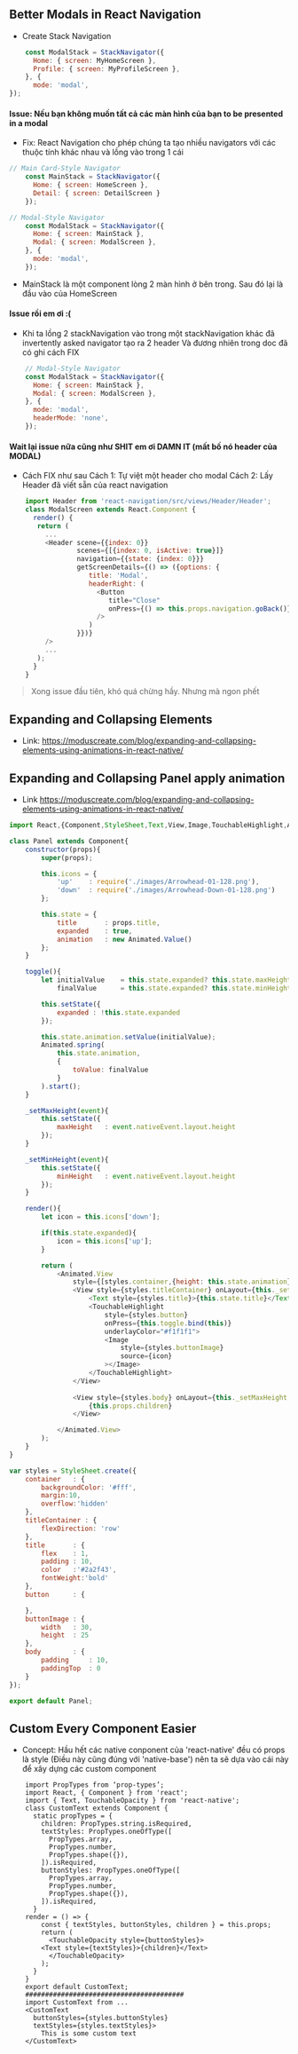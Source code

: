 ## Better Modals in React Navigation
- Create Stack Navigation
```javascript
	const ModalStack = StackNavigator({
	  Home: { screen: MyHomeScreen },
	  Profile: { screen: MyProfileScreen },
	}, {
	  mode: 'modal',
});
``` 
#### Issue: Nếu bạn không muốn tất cả các màn hình của bạn to be presented in a modal
- Fix: React Navigation cho phép chúng ta tạo nhiều navigators với các thuộc tính khác nhau và lồng vào trong 1 cái
```javascript
// Main Card-Style Navigator
	const MainStack = StackNavigator({
	  Home: { screen: HomeScreen },
	  Detail: { screen: DetailScreen }
	});

// Modal-Style Navigator
	const ModalStack = StackNavigator({
	  Home: { screen: MainStack },
	  Modal: { screen: ModalScreen },
	}, {
	  mode: 'modal',
	});
```
- MainStack là một component lòng 2 màn hình ở bên trong. Sau đó lại là đầu vào của HomeScreen
#### Issue rồi em ơi :(
- Khi ta lồng 2 stackNavigation vào trong một stackNavigation khác đã invertently asked navigator tạo ra 2 header
Và đương nhiên trong doc đã có ghi cách FIX
```javascript
	// Modal-Style Navigator
	const ModalStack = StackNavigator({
	  Home: { screen: MainStack },
	  Modal: { screen: ModalScreen },
	}, {
	  mode: 'modal',
	  headerMode: 'none',
	});
```
#### Wait lại issue nữa cũng như SHIT em ơi DAMN IT (mất bố nó header của MODAL)
- Cách FIX như sau
Cách 1: Tự việt một header cho modal
Cách 2: Lấy Header đã viết sẵn của react navigation
```javascript
	import Header from 'react-navigation/src/views/Header/Header';
	class ModalScreen extends React.Component {
	  render() {
	   return (
		 ...
		 <Header scene={{index: 0}}
				 scenes={[{index: 0, isActive: true}]}
				 navigation={{state: {index: 0}}}
				 getScreenDetails={() => ({options: {
					title: 'Modal',
					headerRight: (
					  <Button 
						 title="Close" 
						 onPress={() => this.props.navigation.goBack()}
					  />
					)
				 }})}
		 />
		 ...
	   );
	  }
	}
```
>Xong issue đầu tiên, khó quá chừng hầy. Nhưng mà ngon phết

## Expanding and Collapsing Elements 
- Link: https://moduscreate.com/blog/expanding-and-collapsing-elements-using-animations-in-react-native/

## Expanding and Collapsing Panel apply animation 
- Link https://moduscreate.com/blog/expanding-and-collapsing-elements-using-animations-in-react-native/
```javascript
import React,{Component,StyleSheet,Text,View,Image,TouchableHighlight,Animated} from 'react-native';

class Panel extends Component{
    constructor(props){
        super(props);

        this.icons = {
            'up'    : require('./images/Arrowhead-01-128.png'),
            'down'  : require('./images/Arrowhead-Down-01-128.png')
        };

        this.state = {
            title       : props.title,
            expanded    : true,
            animation   : new Animated.Value()
        };
    }

    toggle(){
        let initialValue    = this.state.expanded? this.state.maxHeight + this.state.minHeight : this.state.minHeight,
            finalValue      = this.state.expanded? this.state.minHeight : this.state.maxHeight + this.state.minHeight;

        this.setState({
            expanded : !this.state.expanded
        });

        this.state.animation.setValue(initialValue);
        Animated.spring(
            this.state.animation,
            {
                toValue: finalValue
            }
        ).start();
    }

    _setMaxHeight(event){
        this.setState({
            maxHeight   : event.nativeEvent.layout.height
        });
    }

    _setMinHeight(event){
        this.setState({
            minHeight   : event.nativeEvent.layout.height
        });
    }

    render(){
        let icon = this.icons['down'];

        if(this.state.expanded){
            icon = this.icons['up'];
        }

        return (
            <Animated.View 
                style={[styles.container,{height: this.state.animation}]}>
                <View style={styles.titleContainer} onLayout={this._setMinHeight.bind(this)}>
                    <Text style={styles.title}>{this.state.title}</Text>
                    <TouchableHighlight 
                        style={styles.button} 
                        onPress={this.toggle.bind(this)}
                        underlayColor="#f1f1f1">
                        <Image
                            style={styles.buttonImage}
                            source={icon}
                        ></Image>
                    </TouchableHighlight>
                </View>
                
                <View style={styles.body} onLayout={this._setMaxHeight.bind(this)}>
                    {this.props.children}
                </View>

            </Animated.View>
        );
    }
}

var styles = StyleSheet.create({
    container   : {
        backgroundColor: '#fff',
        margin:10,
        overflow:'hidden'
    },
    titleContainer : {
        flexDirection: 'row'
    },
    title       : {
        flex    : 1,
        padding : 10,
        color   :'#2a2f43',
        fontWeight:'bold'
    },
    button      : {

    },
    buttonImage : {
        width   : 30,
        height  : 25
    },
    body        : {
        padding     : 10,
        paddingTop  : 0
    }
});

export default Panel;
```
## Custom Every Component Easier
- Concept: Hầu hết các native conponent của 'react-native' đều có props là style (Điều này cũng đúng với 'native-base')
nên ta sẽ dựa vào cái này để xây dựng các custom component
```javascipt
	import PropTypes from ‘prop-types’;
	import React, { Component } from 'react';
	import { Text, TouchableOpacity } from 'react-native';
	class CustomText extends Component {
	  static propTypes = {
	    children: PropTypes.string.isRequired,
	    textStyles: PropTypes.oneOfType([
	      PropTypes.array,
	      PropTypes.number,
	      PropTypes.shape({}),
	    ]).isRequired,
	    buttonStyles: PropTypes.oneOfType([
	      PropTypes.array,
	      PropTypes.number,
	      PropTypes.shape({}),
	    ]).isRequired,
	  }
	render = () => {
	    const { textStyles, buttonStyles, children } = this.props;
	    return (
	      <TouchableOpacity style={buttonStyles}>
		<Text style={textStyles}>{children}</Text>
	      </TouchableOpacity>
	    );
	  }
	}
	export default CustomText;
	########################################
	import CustomText from ...
	<CustomText
	  buttonStyles={styles.buttonStyles}
	  textStyles={styles.textStyles}>
	    This is some custom text
	</CustomText>
```
